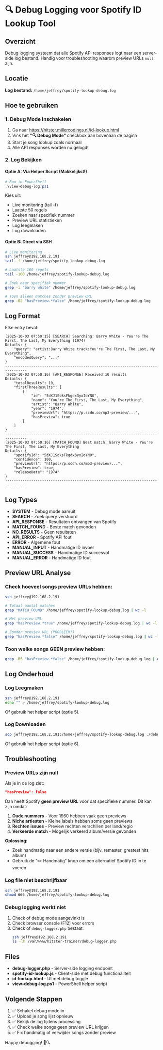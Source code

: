 # 🔍 Debug Logging voor Spotify ID Lookup Tool

## Overzicht

Debug logging systeem dat alle Spotify API responses logt naar een server-side log bestand. Handig voor troubleshooting waarom preview URLs `null` zijn.

## Locatie

**Log bestand:** `/home/jeffrey/spotify-lookup-debug.log`

## Hoe te gebruiken

### 1. Debug Mode Inschakelen

1. Ga naar https://hitster.millercodings.nl/id-lookup.html
2. Vink het **"🔍 Debug Mode"** checkbox aan bovenaan de pagina
3. Start je song lookup zoals normaal
4. Alle API responses worden nu gelogd!

### 2. Log Bekijken

#### Optie A: Via Helper Script (Makkelijkst!)

```powershell
# Run in PowerShell
.\view-debug-log.ps1
```

Kies uit:
- Live monitoring (tail -f)
- Laatste 50 regels
- Zoeken naar specifiek nummer
- Preview URL statistieken
- Log leegmaken
- Log downloaden

#### Optie B: Direct via SSH

```bash
# Live monitoring
ssh jeffrey@192.168.2.191
tail -f /home/jeffrey/spotify-lookup-debug.log

# Laatste 100 regels
tail -100 /home/jeffrey/spotify-lookup-debug.log

# Zoek naar specifiek nummer
grep -i "barry white" /home/jeffrey/spotify-lookup-debug.log

# Toon alleen matches zonder preview URL
grep -B2 "hasPreview.*false" /home/jeffrey/spotify-lookup-debug.log
```

## Log Format

Elke entry bevat:

```
[2025-10-03 07:50:15] [SEARCH] Searching: Barry White - You're The First, The Last, My Everything (1974)
Details: {
    "query": "artist:Barry White track:You're The First, The Last, My Everything",
    "encodedQuery": "..."
}
--------------------------------------------------------------------------------
[2025-10-03 07:50:16] [API_RESPONSE] Received 10 results
Details: {
    "totalResults": 10,
    "firstThreeResults": [
        {
            "id": "5dXJ1SoksFkgdx3yxIoYNO",
            "name": "You're The First, The Last, My Everything",
            "artist": "Barry White",
            "year": "1974",
            "previewUrl": "https://p.scdn.co/mp3-preview/...",
            "hasPreview": true
        }
    ]
}
--------------------------------------------------------------------------------
[2025-10-03 07:50:16] [MATCH_FOUND] Best match: Barry White - You're The First, The Last, My Everything
Details: {
    "spotifyId": "5dXJ1SoksFkgdx3yxIoYNO",
    "confidence": 100,
    "previewUrl": "https://p.scdn.co/mp3-preview/...",
    "hasPreview": true,
    "releaseDate": "1974"
}
--------------------------------------------------------------------------------
```

## Log Types

- **SYSTEM** - Debug mode aan/uit
- **SEARCH** - Zoek query verstuurd
- **API_RESPONSE** - Resultaten ontvangen van Spotify
- **MATCH_FOUND** - Beste match gevonden
- **NO_RESULTS** - Geen resultaten
- **API_ERROR** - Spotify API fout
- **ERROR** - Algemene fout
- **MANUAL_INPUT** - Handmatige ID invoer
- **MANUAL_SUCCESS** - Handmatige ID succesvol
- **MANUAL_ERROR** - Handmatige ID fout

## Preview URL Analyse

### Check hoeveel songs preview URLs hebben:

```bash
ssh jeffrey@192.168.2.191

# Totaal aantal matches
grep "MATCH_FOUND" /home/jeffrey/spotify-lookup-debug.log | wc -l

# Met preview URL
grep "hasPreview.*true" /home/jeffrey/spotify-lookup-debug.log | wc -l

# Zonder preview URL (PROBLEEM!)
grep "hasPreview.*false" /home/jeffrey/spotify-lookup-debug.log | wc -l
```

### Toon welke songs GEEN preview hebben:

```bash
grep -B5 "hasPreview.*false" /home/jeffrey/spotify-lookup-debug.log | grep "SEARCH"
```

## Log Onderhoud

### Log Leegmaken

```bash
ssh jeffrey@192.168.2.191
echo "" > /home/jeffrey/spotify-lookup-debug.log
```

Of gebruik het helper script (optie 5).

### Log Downloaden

```bash
scp jeffrey@192.168.2.191:/home/jeffrey/spotify-lookup-debug.log ./debug-backup.log
```

Of gebruik het helper script (optie 6).

## Troubleshooting

### Preview URLs zijn null

Als je in de log ziet:
```json
"hasPreview": false
```

Dan heeft Spotify **geen preview URL** voor dat specifieke nummer. Dit kan zijn omdat:

1. **Oude nummers** - Voor 1960 hebben vaak geen previews
2. **Niche artiesten** - Kleine labels hebben soms geen previews
3. **Rechten issues** - Preview rechten verschillen per land/regio
4. **Verkeerde match** - Mogelijk verkeerd album/versie gevonden

**Oplossing:** 
- Zoek handmatig naar een andere versie (bijv. remaster, greatest hits album)
- Gebruik de "✏️ Handmatig" knop om een alternatief Spotify ID in te voeren

### Log file niet beschrijfbaar

```bash
ssh jeffrey@192.168.2.191
chmod 666 /home/jeffrey/spotify-lookup-debug.log
```

### Debug logging werkt niet

1. Check of debug mode aangevinkt is
2. Check browser console (F12) voor errors
3. Check of `debug-logger.php` bestaat:
   ```bash
   ssh jeffrey@192.168.2.191
   ls -lh /var/www/hitster-trainer/debug-logger.php
   ```

## Files

- **debug-logger.php** - Server-side logging endpoint
- **spotify-id-lookup.js** - Client-side met debug functionaliteit
- **id-lookup.html** - UI met debug toggle
- **view-debug-log.ps1** - PowerShell helper script

## Volgende Stappen

1. ✅ Schakel debug mode in
2. ✅ Upload je song lijst opnieuw
3. ✅ Bekijk de log tijdens processing
4. ✅ Check welke songs geen preview URL krijgen
5. ✅ Fix handmatig of verwijder songs zonder preview

Happy debugging! 🐛🔍

